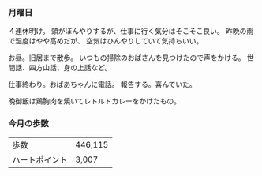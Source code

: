 ### 月曜日

４連休明け。
頭がぼんやりするが、仕事に行く気分はそこそこ良い。
昨晩の雨で湿度はやや高めだが、
空気はひんやりしていて気持ちいい。

お昼。旧居まで散歩。
いつもの掃除のおばさんを見つけたので声をかける。
世間話、四方山話、身の上話など。

仕事終わり。おばあちゃんに電話。
報告する。喜んでいた。

晩御飯は鶏胸肉を焼いてレトルトカレーをかけたもの。

### 今月の歩数

|||
|---|---|
|歩数|446,115|
|ハートポイント|3,007|
